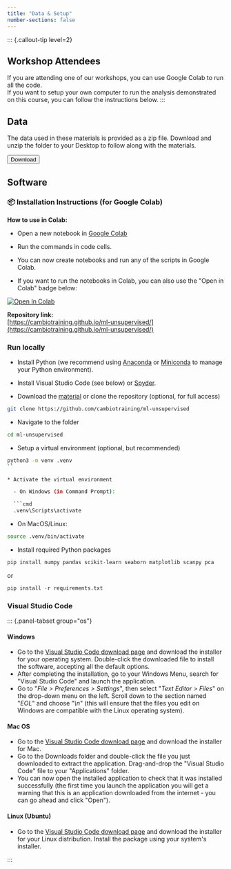 ```yaml
---
title: "Data & Setup"
number-sections: false
---
```


<!-- 
Note for Training Developers:
We provide instructions for commonly-used software as commented sections below.
Uncomment the sections relevant for your materials, and add additional instructions where needed (e.g. specific packages used).
Note that we use tabsets to provide instructions for all three major operating systems.
-->

::: {.callout-tip level=2}
## Workshop Attendees

If you are attending one of our workshops, you can use Google Colab to run all the code.  
If you want to setup your own computer to run the analysis demonstrated on this course, you can follow the instructions below.
:::
<!-- end callout -->


## Data

The data used in these materials is provided as a zip file. 
Download and unzip the folder to your Desktop to follow along with the materials.

<!-- Note for Training Developers: add the link to 'href' -->
<a href="https://github.com/cambiotraining/ml-unsupervised/raw/refs/heads/main/course_files/data/data.zip">
  <button class="btn"><i class="fa fa-download"></i> Download</button>
</a>

## Software

### 📦 Installation Instructions (for Google Colab)

<!--
>
### 1. Clone the repository (optional, for full access)
```python
!git clone https://github.com/neelsoumya/python_machine_learning.git
%cd python_machine_learning
```

### 2. Install required Python packages


```python
!pip install numpy pandas keras tensorflow scikit-learn seaborn matplotlib scanpy
```

or

```python
!pip install -r requirements.txt
```


### 3. (Optional) Download specific files directly from GitHub
```python
# Example: Download a specific notebook
!wget https://raw.githubusercontent.com/neelsoumya/python_machine_learning/main/PCA_movie_ratings.ipynb
```

---

-->

**How to use in Colab:**

- Open a new notebook in [Google Colab](https://colab.research.google.com/)

- Run the commands in code cells.

- You can now create notebooks and run any of the scripts in Google Colab.

- If you want to run the notebooks in Colab, you can also use the "Open in Colab" badge below:

[![Open In Colab](https://colab.research.google.com/assets/colab-badge.svg)](https://colab.research.google.com)


**Repository link:**  
[https://cambiotraining.github.io/ml-unsupervised/](https://cambiotraining.github.io/ml-unsupervised/)

<!--
### Quarto

To develop and render the course materials website, you will need to install _Quarto_:

- Download and install [Quarto](https://quarto.org/docs/get-started/) (available for all major OS). 
- If you are developing materials using executable `.qmd` documents, it is recommended that you also install the extensions for your favourite IDE (e.g. RStudio, VS Code).
- If you are developing materials using **JupyterLab** or **Jupyter Notebooks**, please install [Jupytext](https://jupytext.readthedocs.io/en/latest/install.html).
  - Use the [paired notebook](https://jupytext.readthedocs.io/en/latest/paired-notebooks.html) feature to have synchronised `.ipynb`/`.qmd` files. Only `.qmd` files should be pushed to the repository (`.ipynb` files have been added to `.gitignore`).

-->

<!--
### R and RStudio

::: {.tabset group="os"}

#### Windows

Download and install all these using default options:

- [R](https://cran.r-project.org/bin/windows/base/release.html)
- [RTools](https://cran.r-project.org/bin/windows/Rtools/)
- [RStudio](https://www.rstudio.com/products/rstudio/download/#download)

#### Mac OS

Download and install all these using default options:

- [R](https://cran.r-project.org/bin/macosx/)
- [RStudio](https://www.rstudio.com/products/rstudio/download/#download)

#### Linux

- Go to the [R installation](https://cran.r-project.org/bin/linux/) folder and look at the instructions for your distribution.
- Download the [RStudio](https://www.rstudio.com/products/rstudio/download/#download) installer for your distribution and install it using your package manager.

:::
-->


<!--
### Conda

Open a terminal and run:

```bash
wget -q -O - https://repo.anaconda.com/miniconda/Miniconda3-latest-Linux-x86_64.sh
bash Miniconda3-latest-Linux-x86_64.sh -b
rm Miniconda3-latest-Linux-x86_64.sh
conda init
conda config --add channels defaults; conda config --add channels bioconda; conda config --add channels conda-forge; conda config --set channel_priority strict
conda install -y mamba
```

Note: Windows users can use WSL2 (see @wsl).
-->

<!--
### Singularity

::: {.panel-tabset group="os"}

#### Windows

You can use _Singularity_ from the _Windows Subsystem for Linux_ (see @wsl).  
Once you setup WSL, you can follow the instructions for Linux.

#### Mac OS

Singularity is [not available for Mac OS](https://docs.sylabs.io/guides/3.0/user-guide/installation.html#install-on-windows-or-mac).

#### Linux

These instructions are for _Ubuntu_ or _Debian_-based distributions[^1].

[^1]: See the [Singularity documentation page](https://docs.sylabs.io/guides/3.0/user-guide/installation.html#install-on-linux) for other distributions.

```bash
sudo apt update && sudo apt upgrade && sudo apt install runc
CODENAME=$(lsb_release -c | sed 's/Codename:\t//')
wget -O singularity.deb https://github.com/sylabs/singularity/releases/download/v3.10.2/singularity-ce_3.10.2-${CODENAME}_amd64.deb
sudo dpkg -i singularity.deb
rm singularity.deb
```

:::
-->


### Run locally

* Install Python (we recommend using [Anaconda](https://www.anaconda.com/products/distribution) or [Miniconda](https://docs.conda.io/en/latest/miniconda.html) to manage your Python environment).

* Install Visual Studio Code (see below) or [Spyder](https://www.spyder-ide.org/).

* Download the [material](https://github.com/cambiotraining/ml-unsupervised/archive/refs/heads/main.zip) or clone the repository (optional, for full access)

```bash
git clone https://github.com/cambiotraining/ml-unsupervised
```


* Navigate to the folder

```bash
cd ml-unsupervised
```


* Setup a virtual environment (optional, but recommended)

```bash
python3 -m venv .venv
``

* Activate the virtual environment

  - On Windows (in Command Prompt):

  ```cmd
  .venv\Scripts\activate
  ```

  - On MacOS/Linux:

  ```bash
  source .venv/bin/activate
  ```  

* Install required Python packages

```python
pip install numpy pandas scikit-learn seaborn matplotlib scanpy pca
```

or

```python
pip install -r requirements.txt
```



### Visual Studio Code

::: {.panel-tabset group="os"}

#### Windows

- Go to the [Visual Studio Code download page](https://code.visualstudio.com/Download) and download the installer for your operating system. 
  Double-click the downloaded file to install the software, accepting all the default options. 
- After completing the installation, go to your Windows Menu, search for "Visual Studio Code" and launch the application. 
- Go to "_File > Preferences > Settings_", then select "_Text Editor > Files_" on the drop-down menu on the left. Scroll down to the section named "_EOL_" and choose "_\\n_" (this will ensure that the files you edit on Windows are compatible with the Linux operating system).

#### Mac OS

- Go to the [Visual Studio Code download page](https://code.visualstudio.com/Download) and download the installer for Mac.
- Go to the Downloads folder and double-click the file you just downloaded to extract the application. Drag-and-drop the "Visual Studio Code" file to your "Applications" folder. 
- You can now open the installed application to check that it was installed successfully (the first time you launch the application you will get a warning that this is an application downloaded from the internet - you can go ahead and click "Open").

#### Linux (Ubuntu)

- Go to the [Visual Studio Code download page](https://code.visualstudio.com/Download) and download the installer for your Linux distribution. Install the package using your system's installer.

:::


<!-- 
## WSL2

There are detailed instructions on how to install WSL on the [Microsoft documentation page](https://learn.microsoft.com/en-us/windows/wsl/install). 
But briefly:

- Click the Windows key and search for  _Windows PowerShell_, right-click on the app and choose **Run as administrator**. 
- Answer "Yes" when it asks if you want the App to make changes on your computer. 
- A terminal will open; run the command: `wsl --install`. 
  - This should start installing "ubuntu". 
  - It may ask for you to restart your computer. 
- After restart, click the Windows key and search for _Ubuntu_, click on the App and it should open a new terminal. 
- Follow the instructions to create a username and password (you can use the same username and password that you have on Windows, or a different one - it's your choice). 
  - **Note:** when you type your password nothing seems to be happening as the cursor doesn't move. However, the terminal is recording your password as you type. You will be asked to type the new password again to confirm it, so you can always try again if you get it wrong the first time.
- You should now have access to a Ubuntu Linux terminal. 
  This behaves very much like a regular Ubuntu server, and you can install apps using the `sudo apt install` command as usual. 


### Configuring WSL2

After installation, it is useful to **create shortcuts to your files on Windows**. 
Your main `C:\` drive is located in `/mnt/c/` and other drives will be equally available based on their letter. 
It may be convenient to create shortcuts to commonly-used directories, which you can do using _symbolic links_. 
Here are some commands to automatically create shortcuts to your Windows "Documents",  "Desktop" and "Downloads" folders:

```bash
ln -s $(wslpath $(powershell.exe '[environment]::getfolderpath("mydocuments")')) ~/Documents
ln -s $(wslpath $(powershell.exe '[environment]::getfolderpath("desktop")')) ~/Desktop
ln -s $(wslpath $(powershell.exe '[environment]::getfolderpath("downloads")')) ~/Downloads
```

You may also want to configure the Windows terminal to automatically open _WSL2_ (instead of the default Windows Command Prompt or Powershell):

- Search for and open the "<i class="fa-solid fa-terminal"></i> Terminal" application.
- Click on the downward arrow <i class="fa-solid fa-chevron-down"></i> in the toolbar.
- Click on "<i class="fa-solid fa-gear"></i> Settings".
- Under "Default Profile" select "<i class="fa-brands fa-linux"></i> Ubuntu". 
-->